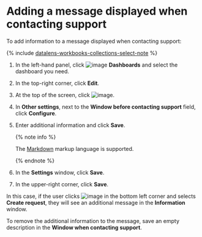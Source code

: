 # Adding a message displayed when contacting support

To add information to a message displayed when contacting support:


{% include [datalens-workbooks-collections-select-note](../../../_includes/datalens/operations/datalens-workbooks-collections-select-note.md) %}


1. In the left-hand panel, click ![image](../../../_assets/datalens/dashboard-0523.svg) **Dashboards** and select the dashboard you need.
1. In the top-right corner, click **Edit**.
1. At the top of the screen, click ![image](../../../_assets/settings.svg).
1. In **Other settings**, next to the **Window before contacting support** field, click **Configure**.
1. Enter additional information and click **Save**.

   {% note info %}

   The [Markdown](../../dashboard/markdown.md) markup language is supported.

   {% endnote %}

1. In the **Settings** window, click **Save**.
1. In the upper-right corner, click **Save**.

In this case, if the user clicks ![image](../../../_assets/datalens/question.svg) in the bottom left corner and selects **Create request**, they will see an additional message in the **Information** window.

To remove the additional information to the message, save an empty description in the **Window when contacting support**.
